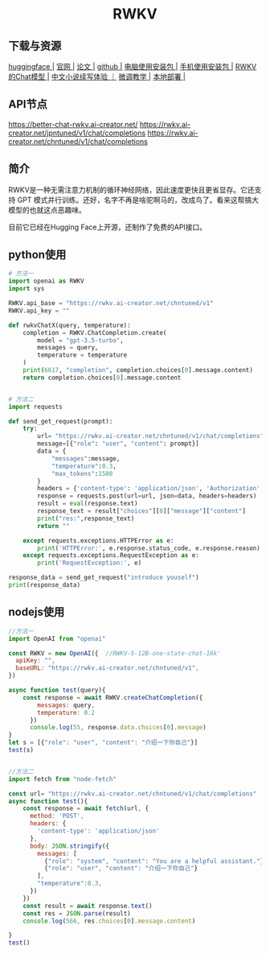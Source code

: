 # <center>RWKV</center>

## 下载与资源
[huggingface |](https://huggingface.co/RWKV)
[官网 |](www.rwkv.com)
[论文 |](https://arxiv.org/abs/2305.13048)
[github |](https://github.com/BlinkDL/ChatRWKV)
[电脑使用安装包 |](https://github.com/josStorer/RWKV-Runner)
[手机使用安装包 |](https://github.com/ZTMIDGO/RWKV-Android)
[RWKV的Chat模型 |](https://zhuanlan.zhihu.com/p/618011122)
[中文小说续写体验 ｜](https://modelscope.cn/studios/BlinkDL/RWKV-CHN/summary)
[微调教学 |](https://zhuanlan.zhihu.com/p/638326262)
[本地部署 |](https://github.com/cgisky1980/ai00_rwkv_server/blob/main/README_zh.md)


## API节点
https://better-chat-rwkv.ai-creator.net/
https://rwkv.ai-creator.net/jpntuned/v1/chat/completions
https://rwkv.ai-creator.net/chntuned/v1/chat/completions

## 简介
RWKV是一种无需注意力机制的循环神经网络，因此速度更快且更省显存。它还支持 GPT 模式并行训练。还好，名字不再是啥驼啊马的，改成鸟了。看来这帮搞大模型的也就这点恶趣味。

目前它已经在Hugging Face上开源，还制作了免费的API接口。


## python使用
```py
# 方法一
import openai as RWKV
import sys

RWKV.api_base = "https://rwkv.ai-creator.net/chntuned/v1"
RWKV.api_key = ""

def rwkvChatX(query, temperature):
    completion = RWKV.ChatCompletion.create(
        model = "gpt-3.5-turbo",
        messages = query,
        temperature = temperature
    )
    print(6617, "completion", completion.choices[0].message.content)
    return completion.choices[0].message.content


# 方法二    
import requests

def send_get_request(prompt):
    try:
        url= "https://rwkv.ai-creator.net/chntuned/v1/chat/completions"
        message=[{"role": "user", "content": prompt}]
        data = {
            "messages":message,
            "temperature":0.3,
            "max_tokens":1500
        }
        headers = {'content-type': 'application/json', 'Authorization': 'Bearer '}
        response = requests.post(url=url, json=data, headers=headers)
        result = eval(response.text)
        response_text = result["choices"][0]["message"]["content"]
        print("res:",response_text)
        return ""

    except requests.exceptions.HTTPError as e:
        print('HTTPError:', e.response.status_code, e.response.reason)
    except requests.exceptions.RequestException as e:
        print('RequestException:', e)

response_data = send_get_request("introduce youself")
print(response_data)
```

## nodejs使用
```js
//方法一
import OpenAI from "openai"

const RWKV = new OpenAI({  //RWKV-5-12B-one-state-chat-16k'
  apiKey: "",
  baseURL: "https://rwkv.ai-creator.net/chntuned/v1",
})

async function test(query){
    const response = await RWKV.createChatCompletion({
        messages: query,
        temperature: 0.2
      })
      console.log(55, response.data.choices[0].message)
}
let s = [{"role": "user", "content": "介绍一下你自己"}]
test(s)


//方法二
import fetch from "node-fetch"

const url= "https://rwkv.ai-creator.net/chntuned/v1/chat/completions"
async function test(){
	const response = await fetch(url, {
	  method: 'POST',
	  headers: {
		'content-type': 'application/json'
	  },
	  body: JSON.stringify({
	    messages: [
	      {"role": "system", "content": "You are a helpful assistant."},
	      {"role": "user", "content": "介绍一下你自己"}
	    ],
	    "temperature":0.3,
	  })
	})
    const result = await response.text()
	const res = JSON.parse(result)
	console.log(566, res.choices[0].message.content)

}
test()
```